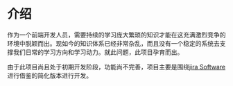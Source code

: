 # 介绍

  作为一个前端开发人员，需要持续的学习庞大繁琐的知识才能在这充满激烈竞争的环境中脱颖而出。现如今的知识体系已经非常杂乱，而且没有一个稳定的系统去支撑我们日常的学习方向和学习动力。就此问题，此项目孕育而出。
  
  由于此项目尚且处于初期开发阶段，功能尚不完善，项目主要是围绕[jira Software](http://www.fangwai.net/software/jira/)进行借鉴的简化版本进行开发。


